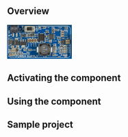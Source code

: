 ## Overview

<img src="/images/esp32/block_power_supply.png"  width="30%">


## Activating the component

## Using the component


## Sample project

